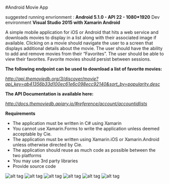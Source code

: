 #Android Movie App

suggested running envrionment : **Android 5.1.0 - API 22 - 1080*1920**   Dev environment **Visual Studio 2015 with Xamarin Android**

A simple mobile application for iOS or Android that hits a web service and downloads movies to display in a list along with their associated image if available. Clicking on a movie should navigate the user to a screen that displays additional details about the movie. The user should have the ability to add and remove movies from their “Favorites”. The user should be able to view their favorites. Favorite movies should persist between sessions.

**The following endpoint can be used to download a list of favorite movies:**

*http://api.themoviedb.org/3/discover/movie?api_key=ab41356b33d100ec61e6c098ecc92140&sort_by=popularity.desc*

**The API Documentation is available here:**

*http://docs.themoviedb.apiary.io/#reference/account/accountidlists*

**Requirements**
- The application must be written in C# using Xamarin
- You cannot use Xamarin.Forms to write the application unless deemed acceptable by Cie.
- The application must be written using Xamarin.iOS or Xamarin.Android unless otherwise directed by Cie.
- The application should reuse as much code as possible between the two platforms
- You may use 3rd party libraries
- Provide source code

![alt tag](https://github.com/tsjishan/XamarinMovies/tree/master/Movies/Screenshots/MovieDetail1.PNG)
![alt tag](https://github.com/tsjishan/XamarinMovies/tree/master/Movies/Screenshots/MovieDetail2.PNG)
![alt tag](https://github.com/tsjishan/XamarinMovies/tree/master/Movies/Screenshots/MovieDetail2.PNG)
![alt tag](https://github.com/tsjishan/XamarinMovies/tree/master/Movies/Screenshots/MovieDetail2.PNG)
![alt tag](https://github.com/tsjishan/XamarinMovies/tree/master/Movies/Screenshots/MovieDetail2.PNG)
![alt tag](https://github.com/tsjishan/XamarinMovies/tree/master/Movies/Screenshots/MovieListWithFavorites.PNG)
